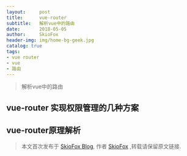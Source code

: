 ```yaml
---
layout:     post
title:      vue-router
subtitle:   解析vue中的路由
date:       2018-05-05
author:     SkioFox
header-img: img/home-bg-geek.jpg
catalog: true
tags:
- vue router
- vue
- 路由
---
```


>解析vue中的路由

## 

## vue-router 实现权限管理的几种方案

## vue-router原理解析

> 本文首次发布于 [SkioFox Blog](http://skiofox.top), 作者 [SkioFox](https://github.com/LoverFancy/) ,转载请保留原文链接.